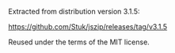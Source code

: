 Extracted from distribution version 3.1.5:

https://github.com/Stuk/jszip/releases/tag/v3.1.5

Reused under the terms of the MIT license.
